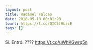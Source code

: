 ```yaml
---
layout: post
title: Radamel Falcao
date: 2018-05-10 00:01:20
tourl: https://t.co/QIC5f9bzcE
tags: []
---
```

Sí. Entró. ???? https://t.co/uWhKGwrq5n